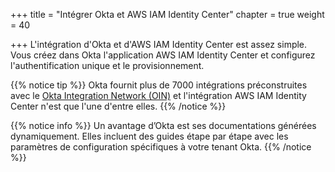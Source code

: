 +++
title = "Intégrer Okta et AWS IAM Identity Center"
chapter = true
weight = 40

+++
L'intégration d'Okta et d'AWS IAM Identity Center est assez simple. Vous créez dans Okta l'application AWS IAM Identity Center et configurez l'authentification unique et le provisionnement.

{{% notice tip %}}
Okta fournit plus de 7000 intégrations préconstruites avec le [Okta Integration Network (OIN)](https://www.okta.com/integrations/) et l'intégration AWS IAM Identity Center n'est que l'une d'entre elles.
{{% /notice %}}

{{% notice info %}}
Un avantage d’Okta est ses documentations générées dynamiquement. Elles incluent des guides étape par étape avec les paramètres de configuration spécifiques à votre tenant Okta.
{{% /notice %}}
